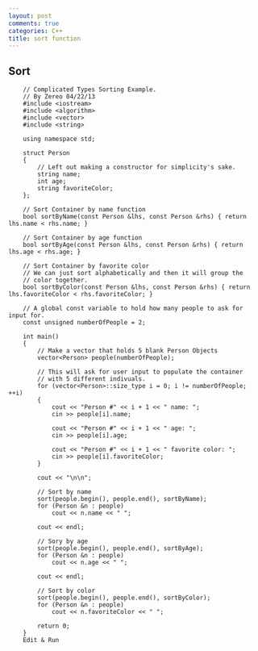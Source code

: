 ```yaml
---
layout: post
comments: true
categories: C++
title: sort function
---
```

## Sort

        // Complicated Types Sorting Example.
        // By Zereo 04/22/13
        #include <iostream>
        #include <algorithm>
        #include <vector>
        #include <string>

        using namespace std;

        struct Person
        {
            // Left out making a constructor for simplicity's sake.
            string name;
            int age;
            string favoriteColor;
        };

        // Sort Container by name function
        bool sortByName(const Person &lhs, const Person &rhs) { return lhs.name < rhs.name; }

        // Sort Container by age function
        bool sortByAge(const Person &lhs, const Person &rhs) { return lhs.age < rhs.age; }

        // Sort Container by favorite color
        // We can just sort alphabetically and then it will group the
        // color together.
        bool sortByColor(const Person &lhs, const Person &rhs) { return lhs.favoriteColor < rhs.favoriteColor; }

        // A global const variable to hold how many people to ask for input for.
        const unsigned numberOfPeople = 2;

        int main()
        {
            // Make a vector that holds 5 blank Person Objects
            vector<Person> people(numberOfPeople);

            // This will ask for user input to populate the container
            // with 5 different indivuals.
            for (vector<Person>::size_type i = 0; i != numberOfPeople; ++i)
            {
                cout << "Person #" << i + 1 << " name: ";
                cin >> people[i].name;

                cout << "Person #" << i + 1 << " age: ";
                cin >> people[i].age;

                cout << "Person #" << i + 1 << " favorite color: ";
                cin >> people[i].favoriteColor;
            }

            cout << "\n\n";

            // Sort by name
            sort(people.begin(), people.end(), sortByName);
            for (Person &n : people)
                cout << n.name << " ";

            cout << endl;

            // Sory by age
            sort(people.begin(), people.end(), sortByAge);
            for (Person &n : people)
                cout << n.age << " ";

            cout << endl;

            // Sort by color
            sort(people.begin(), people.end(), sortByColor);
            for (Person &n : people)
                cout << n.favoriteColor << " ";

            return 0;
        }
        Edit & Run
